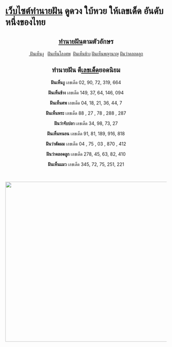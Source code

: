 <h1 class="elementor-heading-title elementor-size-default"><a href="https://www.baihuayruay.com/">เว็บไซต์ทำนายฝัน</a> ดูดวง ใบ้หวย ให้เลขเด็ด อันดับหนึ่งของไทย</h1>
<section class="elementor-section elementor-inner-section elementor-element elementor-element-4477d6c elementor-section-boxed elementor-section-height-default elementor-section-height-default" data-id="4477d6c" data-element_type="section">
<div class="elementor-container elementor-column-gap-default">
<div class="elementor-column elementor-col-100 elementor-inner-column elementor-element elementor-element-91454a1" data-id="91454a1" data-element_type="column">
<div class="elementor-widget-wrap elementor-element-populated">
<div class="elementor-element elementor-element-02d49bd elementor-widget elementor-widget-heading" data-id="02d49bd" data-element_type="widget" data-widget_type="heading.default">
<div class="elementor-widget-container">
<h2 class="elementor-heading-title elementor-size-default" style="text-align: center;"><a href="https://www.baihuayruay.com/">ทำนายฝัน</a>ตามตัวอักษร</h2>
</div>
</div>
</div>
</div>
</div>
</section>
<section class="elementor-section elementor-inner-section elementor-element elementor-element-9f4791b elementor-section-boxed elementor-section-height-default elementor-section-height-default" data-id="9f4791b" data-element_type="section">
<div class="elementor-container elementor-column-gap-default" style="text-align: center;"><a href="https://www.baihuayruay.com/%e0%b8%97%e0%b8%b3%e0%b8%99%e0%b8%b2%e0%b8%a2%e0%b8%9d%e0%b8%b1%e0%b8%99/%e0%b8%9d%e0%b8%b1%e0%b8%99%e0%b8%a7%e0%b9%88%e0%b8%b2%e0%b9%80%e0%b8%ab%e0%b9%87%e0%b8%99%e0%b8%87%e0%b8%b9/">&nbsp;ฝันเห็นงู</a>&nbsp; &nbsp;<a href="https://www.baihuayruay.com/%e0%b8%97%e0%b8%b3%e0%b8%99%e0%b8%b2%e0%b8%a2%e0%b8%9d%e0%b8%b1%e0%b8%99/%e0%b8%97%e0%b8%b3%e0%b8%99%e0%b8%b2%e0%b8%a2%e0%b8%9d%e0%b8%b1%e0%b8%99%e0%b9%80%e0%b8%ab%e0%b9%87%e0%b8%99%e0%b9%82%e0%b8%a5%e0%b8%87%e0%b8%a8%e0%b8%9e/">ฝันเห็นโลงศพ</a>&nbsp; <a href="https://www.baihuayruay.com/%e0%b8%97%e0%b8%b3%e0%b8%99%e0%b8%b2%e0%b8%a2%e0%b8%9d%e0%b8%b1%e0%b8%99/%e0%b8%9d%e0%b8%b1%e0%b8%99%e0%b9%80%e0%b8%ab%e0%b9%87%e0%b8%99%e0%b8%8a%e0%b9%89%e0%b8%b2%e0%b8%87/">ฝันเห็นช้าง</a> <a href="https://www.baihuayruay.com/%e0%b8%97%e0%b8%b3%e0%b8%99%e0%b8%b2%e0%b8%a2%e0%b8%9d%e0%b8%b1%e0%b8%99/%e0%b8%9d%e0%b8%b1%e0%b8%99%e0%b9%80%e0%b8%ab%e0%b9%87%e0%b8%99%e0%b8%9e%e0%b8%8d%e0%b8%b2%e0%b8%99%e0%b8%b2%e0%b8%84/">ฝันเห็นพญานาญ</a> <a href="https://www.baihuayruay.com/%e0%b8%97%e0%b8%b3%e0%b8%99%e0%b8%b2%e0%b8%a2%e0%b8%9d%e0%b8%b1%e0%b8%99/%e0%b8%9d%e0%b8%b1%e0%b8%99%e0%b8%a7%e0%b9%88%e0%b8%b2%e0%b8%84%e0%b8%a5%e0%b8%ad%e0%b8%94%e0%b8%a5%e0%b8%b9%e0%b8%81/">ฝันว่าคลอดลูก</a>
<section class="elementor-section elementor-top-section elementor-element elementor-element-0c74361 elementor-section-boxed elementor-section-height-default elementor-section-height-default" data-id="0c74361" data-element_type="section">
<div class="elementor-container elementor-column-gap-default">
<div class="elementor-column elementor-col-100 elementor-top-column elementor-element elementor-element-d1e1ba7" data-id="d1e1ba7" data-element_type="column">
<div class="elementor-widget-wrap elementor-element-populated">
<div class="elementor-element elementor-element-f7243d6 elementor-widget elementor-widget-heading" data-id="f7243d6" data-element_type="widget" data-widget_type="heading.default">
<div class="elementor-widget-container">
<h2 class="elementor-heading-title elementor-size-default" style="text-align: center;">ทำนายฝัน ตี<a href="https://www.baihuayruay.com/">เลขเด็ด</a>ยอดนิยม</h2>
</div>
</div>
</div>
</div>
</div>
</section>
<section class="elementor-section elementor-top-section elementor-element elementor-element-134b875 elementor-section-boxed elementor-section-height-default elementor-section-height-default" data-id="134b875" data-element_type="section">
<div class="elementor-container elementor-column-gap-default">
<div class="elementor-column elementor-col-100 elementor-top-column elementor-element elementor-element-8b6e46d" data-id="8b6e46d" data-element_type="column">
<div class="elementor-widget-wrap elementor-element-populated">
<section class="elementor-section elementor-inner-section elementor-element elementor-element-370db8b elementor-section-boxed elementor-section-height-default elementor-section-height-default" data-id="370db8b" data-element_type="section">
<div class="elementor-container elementor-column-gap-default">
<div class="elementor-column elementor-col-33 elementor-inner-column elementor-element elementor-element-5afde4e" style="text-align: center;" data-id="5afde4e" data-element_type="column">
<div class="elementor-widget-wrap elementor-element-populated">
<div class="elementor-element elementor-element-7c5e105 elementor-widget elementor-widget-text-editor" data-id="7c5e105" data-element_type="widget" data-widget_type="text-editor.default">
<div class="elementor-widget-container">
<p><strong>ฝันเห็นงู</strong>&nbsp;เลขเด็ด 02, 90, 72, 319, 664</p>
<p><strong>ฝันเห็นช้าง</strong>&nbsp;เลขเด็ด 149, 37, 64, 146, 094</p>
<p><strong>ฝันเห็นศพ</strong>&nbsp;เลขเด็ด 04, 18, 21, 36, 44, 7</p>
</div>
</div>
</div>
</div>
<div class="elementor-column elementor-col-33 elementor-inner-column elementor-element elementor-element-aff6c90" style="text-align: center;" data-id="aff6c90" data-element_type="column">
<div class="elementor-widget-wrap elementor-element-populated">
<div class="elementor-element elementor-element-c2e4fd8 elementor-widget elementor-widget-text-editor" data-id="c2e4fd8" data-element_type="widget" data-widget_type="text-editor.default">
<div class="elementor-widget-container">
<p><strong>ฝันเห็นพระ</strong>&nbsp;เลขเด็ด 88 , 27 , 78 , 288 , 287</p>
<p><strong>ฝันว่าจับปลา</strong>&nbsp;เลขเด็ด 34, 98, 73, 27</p>
<p><strong>ฝันเห็นหนอน</strong>&nbsp;เลขเด็ด 91, 81, 189, 916, 818</p>
</div>
</div>
</div>
</div>
<div class="elementor-column elementor-col-33 elementor-inner-column elementor-element elementor-element-70c15cc" data-id="70c15cc" data-element_type="column">
<div class="elementor-widget-wrap elementor-element-populated">
<div class="elementor-element elementor-element-559f1fd elementor-widget elementor-widget-text-editor" data-id="559f1fd" data-element_type="widget" data-widget_type="text-editor.default">
<div class="elementor-widget-container">
<p style="text-align: center;"><strong>ฝันว่าตัดผม</strong>&nbsp;เลขเด็ด 04 , 75 , 03 , 870 , 412</p>
<p style="text-align: center;"><strong>ฝันว่าคลอดลูก</strong>&nbsp;เลขเด็ด 278, 45, 63, 82, 410</p>
<p style="text-align: center;"><strong>ฝันเห็นแมว</strong>&nbsp;เลขเด็ด 345, 72, 75, 251, 221</p>
<p style="text-align: center;">&nbsp;</p>
<p style="text-align: center;"><img src="https://www.baihuayruay.com/wp-content/uploads/2022/07/Untitled-design-5.png" alt="" width="800" height="500" /></p>
</div>
</div>
</div>
</div>
</div>
</section>
</div>
</div>
</div>
</section>
</div>
</section>
